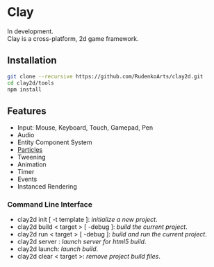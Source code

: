 # Clay  
In development.  
Clay is a cross-platform, 2d game framework.  

## Installation
```bash
git clone --recursive https://github.com/RudenkoArts/clay2d.git
cd clay2d/tools
npm install
```

## Features
* Input: Mouse, Keyboard, Touch, Gamepad, Pen
* Audio
* Entity Component System
* [Particles](https://github.com/RudenkoArts/sparkler)
* Tweening 
* Animation
* Timer
* Events
* Instanced Rendering

### Command Line Interface
- clay2d init [ -t template ]: *initialize a new project*.
- clay2d build < target > [ -debug ]:  *build the current project*.
- clay2d run < target > [ -debug ]:  *build and run the current project*.
- clay2d server : *launch server for html5 build*.
- clay2d launch: *launch build*.
- clay2d clear < target >:  *remove project build files*.
  
